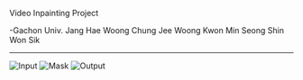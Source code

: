 Video Inpainting Project


-Gachon Univ.
Jang Hae Woong
Chung Jee Woong
Kwon Min Seong
Shin Won Sik

---
![Input](https://github.com/Longseabear/GetOutFromMyVideo/blob/master/man_input.gif)
![Mask](https://github.com/Longseabear/GetOutFromMyVideo/blob/master/man_mask.gif)
![Output](https://github.com/Longseabear/GetOutFromMyVideo/blob/master/man_output.gif)

